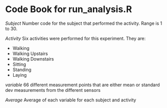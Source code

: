 Code Book for run_analysis.R
========================================================

*Subject*
Number code for the subject that performed the activity. Range is 1 to 30.

*Activity*
Six activities were performed for this experiment. They are:
- Walking
- Walking Upstairs
- Walking Downstairs
- Sitting
- Standing
- Laying

*variable*
66 different measurement points that are either mean or standard dev measurements from the different sensors

*Average*
Average of each variable for each subject and activity